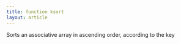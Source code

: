 ```yaml
---
title: function ksort
layout: article
---
```

Sorts an associative array in ascending order, according to the key